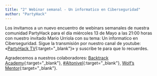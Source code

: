 ```yaml
---
title: "2° Webinar semanal - Un informatico en Ciberseguridad"
author: "PartyHack"
---
```



Los invitamos a un nuevo encuentro de webinars semanales de nuestra comunidad PartyHack para el día miércoles 13 de Mayo a las 21:00 horas con nuestro invitado Mario Urriola con su tema: Un informatico en Ciberseguridad. Sigue la transmisión por nuestro canal de youtube: «[PartyHack TV](https://www.youtube.com/channel/UCHLBYZ7Sv3jFCiBN3AgMUSA?sub_confirmation=1){:target="_blank"}» y suscribe te para que lo recuerdes.

Agradecemos a nuestros colaboradores: [Backtrack Academy](https://www.linkedin.com/company/10327440/){:target="_blank"}, [#Altonivel](https://www.linkedin.com/feed/hashtag/?keywords=altonivel&highlightedUpdateUrns=urn%3Ali%3Aactivity%3A6675797473685987328){:target="_blank"}, [Wolf’s Mentor](https://www.linkedin.com/company/40707278/){:target="_blank"}.
